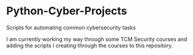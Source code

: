 # Python-Cyber-Projects
Scripts for automating common cybersecurity tasks

I am currently working my way through some TCM Security courses and adding the scripts I creating through the courses to this repository.
